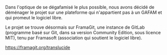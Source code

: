 Dans l'optique de se dégafamisé le plus possible, nous avons décidé de déménager le projet sur une plateforme qui n'appartient pas à un GAFAM et qui promeut le logiciel libre.

Le projet se trouve désormais sur FramaGit, une instance de GitLab (programme basé sur Git, dans sa version Community Edition, sous licence MIT), tenu par Framasoft (association qui soutient le logiciel libre).

https://framagit.org/translucide